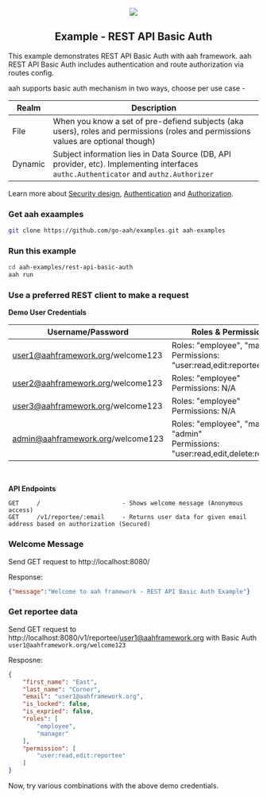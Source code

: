 <p align="center">
  <img src="https://cdn.aahframework.org/assets/img/aah-logo-64x64.png" />
  <h2 align="center">Example - REST API Basic Auth</h2>
</p>

This example demonstrates REST API Basic Auth with aah framework. aah REST API Basic Auth includes authentication and route authorization via routes config. 

aah supports basic auth mechanism in two ways, choose per use case -

Realm | Description
----- | -----------
File | When you know a set of pre-defiend subjects (aka users), roles and permissions (roles and permissions values are optional though)
Dynamic | Subject information lies in Data Source (DB, API provider, etc). Implementing interfaces `authc.Authenticator` and `authz.Authorizer`

Learn more about [Security design](https://docs.aahframework.org/security-design.html), [Authentication](https://docs.aahframework.org/authentication.html) and [Authorization](https://docs.aahframework.org/authorization.html).

### Get aah exaamples

```bash
git clone https://github.com/go-aah/examples.git aah-examples
```

### Run this example

```bash
cd aah-examples/rest-api-basic-auth
aah run
```

### Use a preferred REST client to make a request

**Demo User Credentials**

Username/Password | Roles & Permissions | IsLocked
----------------- | ------------------- | --------
user1@aahframework.org/welcome123 | Roles: "employee", "manager" <br> Permissions: "user:read,edit:reportee" | No
user2@aahframework.org/welcome123 | Roles: "employee" <br> Permissions: N/A | No
user3@aahframework.org/welcome123 | Roles: "employee" <br> Permissions: N/A | Yes
admin@aahframework.org/welcome123 | Roles: "employee", "manager", "admin" <br> Permissions: "user:read,edit,delete:reportee" | No

<br>

**API Endpoints**

```
GET     /                       - Shows welcome message (Anonymous access)
GET     /v1/reportee/:email     - Returns user data for given email address based on authorization (Secured)
```

### Welcome Message

Send GET request to http://localhost:8080/

Response:

```json
{"message":"Welcome to aah framework - REST API Basic Auth Example"}
```

### Get reportee data

Send GET request to http://localhost:8080/v1/reportee/user1@aahframework.org with Basic Auth `user1@aahframework.org/welcome123`

Resposne:

```json
{
    "first_name": "East",
    "last_name": "Corner",
    "email": "user1@aahframework.org",
    "is_locked": false,
    "is_expried": false,
    "roles": [
        "employee",
        "manager"
    ],
    "permission": [
        "user:read,edit:reportee"
    ]
}
```

Now, try various combinations with the above demo credentials.
